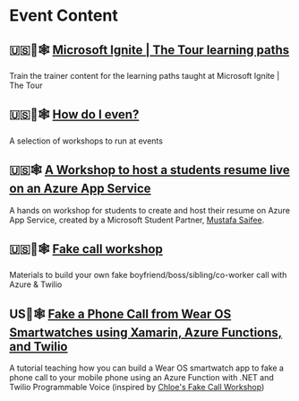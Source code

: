# Event Content

## 🇺🇸🧠🕸 [Microsoft Ignite | The Tour learning paths](https://github.com/microsoft/ignite-learning-paths-training)

Train the trainer content for the learning paths taught at Microsoft Ignite | The Tour

## 🇺🇸🧠🕸 [How do I even?](https://www.howdoieven.dev)

A selection of workshops to run at events

## 🇺🇸🕸 [A Workshop to host a students resume live on an Azure App Service](https://www.linkedin.com/pulse/hosting-your-resume-microsoft-azure-code-deployment-github-saifee/)

A hands on workshop for students to create and host their resume on Azure App Service, created by a Microsoft Student Partner, [Mustafa Saifee](https://www.saifeemustafa.com).

## 🇺🇸🧠🕸 [Fake call workshop](https://github.com/ChloeCodesThings/FakeCallWorkshop)

Materials to build your own fake boyfriend/boss/sibling/co-worker call with Azure & Twilio

## US📱🕸 [Fake a Phone Call from Wear OS Smartwatches using Xamarin, Azure Functions, and Twilio](https://dev.to/adityaoberai/fake-a-phone-call-from-wear-os-smartwatches-using-xamarin-azure-functions-and-twilio-2j56)

A tutorial teaching how you can build a Wear OS smartwatch app to fake a phone call to your mobile phone using an Azure Function with .NET and Twilio Programmable Voice (inspired by [Chloe's Fake Call Workshop](https://github.com/ChloeCodesThings/FakeCallWorkshop))
